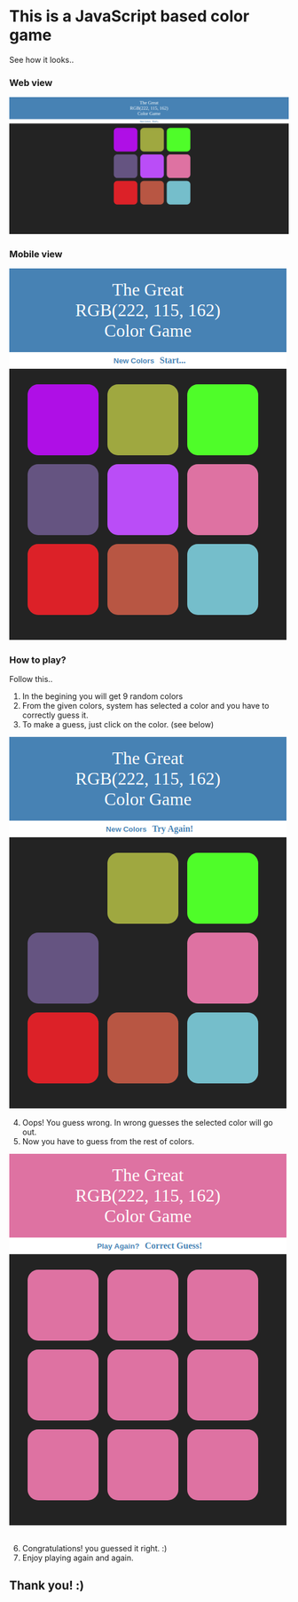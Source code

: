 # This is a JavaScript based color game
See how it looks..
### Web view

![alt text](https://github.com/AdminAbhi/Web-dev-mini-Projects/blob/master/JavaScript-Color-Game/PC-view.png?raw=true)

### Mobile view

![alt text](https://github.com/AdminAbhi/Web-dev-mini-Projects/blob/master/JavaScript-Color-Game/Mobile-view.png?raw=true)

### How to play?
Follow this..
1. In the begining you will get 9 random colors
2. From the given colors, system has selected a color and you have to correctly guess it.
3. To make a guess, just click on the color. (see below)

![alt text](https://github.com/AdminAbhi/Web-dev-mini-Projects/blob/master/JavaScript-Color-Game/Mobile-view2.png?raw=true)

4. Oops! You guess wrong. In wrong guesses the selected color will go out.
5. Now you have to guess from the rest of colors.

![alt text](https://github.com/AdminAbhi/Web-dev-mini-Projects/blob/master/JavaScript-Color-Game/Mobile-view3.png?raw=true)
##
6. Congratulations! you guessed it right. :)
7. Enjoy playing again and again.

## Thank you! :)
